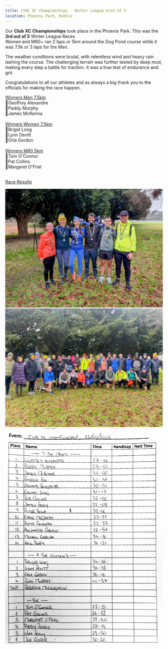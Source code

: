 ```yaml
---
title: LVAC XC Championships - Winter League nro3 of 5
location: Phoenix Park, Dublin
---
```


Our <b>Club XC Championships</b> took place in the Phoenix Park. This was the <b>3rd out of 5</b> Winter League Races <br>
Women and M60+ ran 2 laps or 5km around the Dog Pond course while it was 7.5k or 3 laps for the Men.

The weather conditions were brutal, with relentless wind and heavy rain lashing the course. The challenging terrain was further tested by deep mud, making every step a battle for traction. It was a true test of endurance and grit.

Congratulations to all our athletes and as always a big thank you to the officials for making the race happen.

<u>Winners Men 7.5km</u><br>
🥇Geoffrey Alexandre<br>
🥈Paddy Murphy<br>
🥉James McKenna<br><br>
<u>Winners Women 7.5km</u><br>
🥇Brigid Long<br>
🥈Lynn Devitt<br>
🥉Orla Gordon<br><br>
<u>Winners M60 5km</u><br>
🥇Tom O'Connor<br>
🥈Pat Collins<br>
🥉Margaret O'Friel<br><br>

<a href="/races/2025-02-23-lvac-championships-xc/" target="_blank" rel="noopener noreferrer">Race Results</a>

<img src="/assets/images/races/2025/2025-02-23_winners.jpg" class="img-fluid" alt="Medalists">
<img src="/assets/images/races/2025/2025-02-23_group.jpg" class="img-fluid" alt="Group">
<img src="/assets/images/races/2025/2025-02-23_results.jpg" class="img-fluid" alt="Results">

<!--
<a href="https://www.instagram.com/p/Co4jsLCso6y/" target="_blank" rel="noopener noreferrer">Instagram</a>
-->
 
